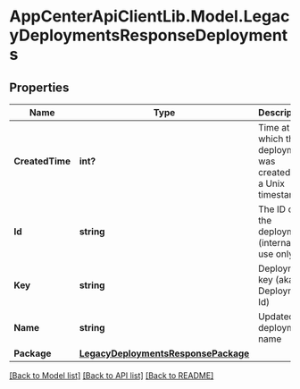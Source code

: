# AppCenterApiClientLib.Model.LegacyDeploymentsResponseDeployments
## Properties

Name | Type | Description | Notes
------------ | ------------- | ------------- | -------------
**CreatedTime** | **int?** | Time at which the deployment was created as a Unix timestamp. | [optional] 
**Id** | **string** | The ID of the deployment (internal use only). | [optional] 
**Key** | **string** | Deployment key (aka Deployment Id) | [optional] 
**Name** | **string** | Updated deployment name | 
**Package** | [**LegacyDeploymentsResponsePackage**](LegacyDeploymentsResponsePackage.md) |  | [optional] 

[[Back to Model list]](../README.md#documentation-for-models) [[Back to API list]](../README.md#documentation-for-api-endpoints) [[Back to README]](../README.md)

